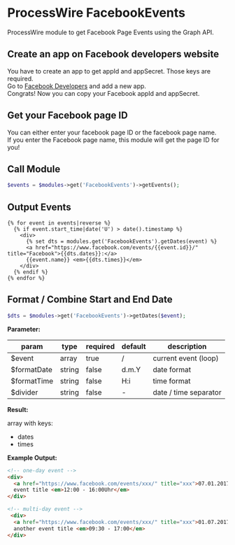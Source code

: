 # ProcessWire FacebookEvents

ProcessWire module to get Facebook Page Events using the Graph API.

## Create an app on Facebook developers website

You have to create an app to get appId and appSecret. Those keys are required.  
Go to [Facebook Developers](https://developers.facebook.com/) and add a new app.  
Congrats! Now you can copy your Facebook appId and appSecret.

## Get your Facebook page ID 

You can either enter your facebook page ID or the facebook page name.  
If you enter the Facebook page name, this module will get the page ID for you!

## Call Module

```php
$events = $modules->get('FacebookEvents')->getEvents();
```

## Output Events

```twig
{% for event in events|reverse %}
  {% if event.start_time|date('U') > date().timestamp %}
    <div>
      {% set dts = modules.get('FacebookEvents').getDates(event) %}
      <a href="https://www.facebook.com/events/{{event.id}}/" title="Facebook">{{dts.dates}}:</a>
      {{event.name}} <em>{{dts.times}}</em>
    </div>
  {% endif %}
{% endfor %}
```

## Format / Combine Start and End Date

```php
$dts = $modules->get('FacebookEvents')->getDates($event);
```

**Parameter:**

| param       | type   | required | default | description           |
|-------------|--------|----------|---------|-----------------------|
| $event      | array  | true     | /       | current event (loop)  |
| $formatDate | string | false    | d.m.Y   | date format           |
| $formatTime | string | false    | H:i     | time format           |
| $divider    | string | false    | -       | date / time separator |

**Result:**

array with keys:

- dates
- times

**Example Output:**

```html
<!-- one-day event -->
<div>
  <a href="https://www.facebook.com/events/xxx/" title="xxx">07.01.2017:</a>
  event title <em>12:00 - 16:00Uhr</em>
</div>

<!-- multi-day event -->
 <div>
  <a href="https://www.facebook.com/events/xxx/" title="xxx">01.07.2017 - 02.07.2017:</a>
  another event title <em>09:30 - 17:00</em>
</div>
```
